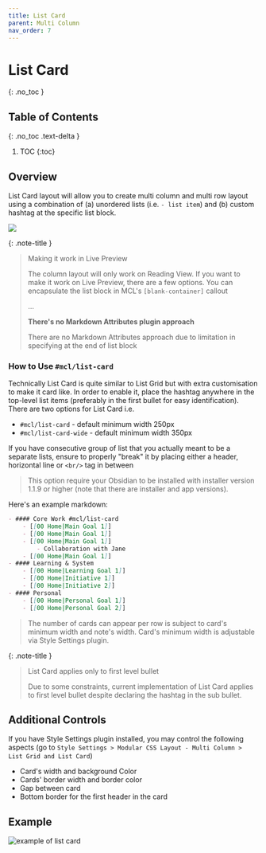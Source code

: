 ```yaml
---
title: List Card
parent: Multi Column
nav_order: 7
---
```


# List Card
{: .no_toc }

## Table of Contents
{: .no_toc .text-delta }

1. TOC
{:toc}

## Overview

List Card layout will allow you to create multi column and multi row layout using a combination of (a) unordered lists (i.e.  `- list item`) and (b) custom hashtag at the specific list block.

![](https://raw.githubusercontent.com/efemkay/obsidian-modular-css-layout/main/docs/assets/hero-mc-list-column-grid-card.png)

{: .note-title }
> Making it work in Live Preview
>
> The column layout will only work on Reading View. If you want to make it work on Live Preview, there are a few options. You can encapsulate the list block in MCL's `[blank-container]` callout
>
> ...
>
> **There's no Markdown Attributes plugin approach**
>
> There are no Markdown Attributes approach due to limitation in specifying at the end of list block


### How to Use `#mcl/list-card`

Technically List Card is quite similar to List Grid but with extra customisation to make it card like. In order to enable it, place the hashtag anywhere in the top-level list items (preferably in the first bullet for easy identification). There are two options for List Card i.e.
- `#mcl/list-card` - default minimum width 250px
- `#mcl/list-card-wide` - default minimum width 350px

If you have consecutive group of list that you actually meant to be a separate lists, ensure to properly "break" it by placing either a header, horizontal line or `<br/>` tag in between

> This option require your Obsidian to be installed with installer version 1.1.9 or higher (note that there are installer and app versions).

Here's an example markdown:
```md
- #### Core Work #mcl/list-card
    - [[00 Home|Main Goal 1]]
    - [[00 Home|Main Goal 1]]
    - [[00 Home|Main Goal 1]]
        - Collaboration with Jane
    - [[00 Home|Main Goal 1]]
- #### Learning & System
    - [[00 Home|Learning Goal 1]]
    - [[00 Home|Initiative 1]]
    - [[00 Home|Initiative 2]]
- #### Personal
    - [[00 Home|Personal Goal 1]]
    - [[00 Home|Personal Goal 2]]
```

> The number of cards can appear per row is subject to card's minimum width and note's width. Card's minimum width is adjustable via Style Settings plugin.

{: .note-title }
> List Card applies only to first level bullet
>
> Due to some constraints, current implementation of List Card applies to first level bullet despite declaring the hashtag in the sub bullet.


## Additional Controls
If you have Style Settings plugin installed, you may control the following aspects (go to `Style Settings > Modular CSS Layout - Multi Column > List Grid and List Card`)
- Card's width and background Color
- Cards' border width and border color
- Gap between card
- Bottom border for the first header in the card

## Example
![example of list card](https://raw.githubusercontent.com/efemkay/obsidian-modular-css-layout/main/docs/assets/mc-list-card.png)
